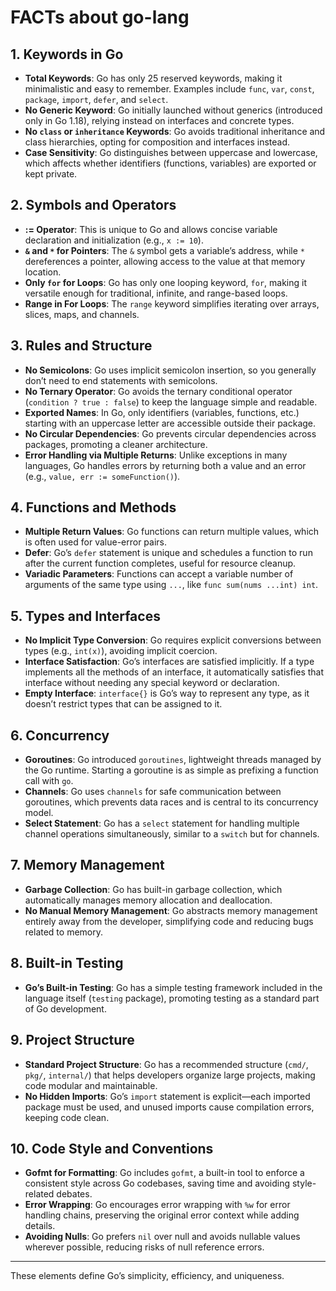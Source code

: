 # FACTs about go-lang

## 1. **Keywords** in Go

- **Total Keywords**: Go has only 25 reserved keywords, making it minimalistic and easy to remember. Examples include `func`, `var`, `const`, `package`, `import`, `defer`, and `select`.
- **No Generic Keyword**: Go initially launched without generics (introduced only in Go 1.18), relying instead on interfaces and concrete types.
- **No `class` or `inheritance` Keywords**: Go avoids traditional inheritance and class hierarchies, opting for composition and interfaces instead.
- **Case Sensitivity**: Go distinguishes between uppercase and lowercase, which affects whether identifiers (functions, variables) are exported or kept private.

## 2. **Symbols and Operators**

- **:= Operator**: This is unique to Go and allows concise variable declaration and initialization (e.g., `x := 10`).
- **`&` and `*` for Pointers**: The `&` symbol gets a variable’s address, while `*` dereferences a pointer, allowing access to the value at that memory location.
- **Only `for` for Loops**: Go has only one looping keyword, `for`, making it versatile enough for traditional, infinite, and range-based loops.
- **Range in For Loops**: The `range` keyword simplifies iterating over arrays, slices, maps, and channels.

## 3. **Rules and Structure**

- **No Semicolons**: Go uses implicit semicolon insertion, so you generally don’t need to end statements with semicolons.
- **No Ternary Operator**: Go avoids the ternary conditional operator (`condition ? true : false`) to keep the language simple and readable.
- **Exported Names**: In Go, only identifiers (variables, functions, etc.) starting with an uppercase letter are accessible outside their package.
- **No Circular Dependencies**: Go prevents circular dependencies across packages, promoting a cleaner architecture.
- **Error Handling via Multiple Returns**: Unlike exceptions in many languages, Go handles errors by returning both a value and an error (e.g., `value, err := someFunction()`).

## 4. **Functions and Methods**

- **Multiple Return Values**: Go functions can return multiple values, which is often used for value-error pairs.
- **Defer**: Go’s `defer` statement is unique and schedules a function to run after the current function completes, useful for resource cleanup.
- **Variadic Parameters**: Functions can accept a variable number of arguments of the same type using `...`, like `func sum(nums ...int) int`.

## 5. **Types and Interfaces**

- **No Implicit Type Conversion**: Go requires explicit conversions between types (e.g., `int(x)`), avoiding implicit coercion.
- **Interface Satisfaction**: Go’s interfaces are satisfied implicitly. If a type implements all the methods of an interface, it automatically satisfies that interface without needing any special keyword or declaration.
- **Empty Interface**: `interface{}` is Go’s way to represent any type, as it doesn’t restrict types that can be assigned to it.

## 6. **Concurrency**

- **Goroutines**: Go introduced `goroutines`, lightweight threads managed by the Go runtime. Starting a goroutine is as simple as prefixing a function call with `go`.
- **Channels**: Go uses `channels` for safe communication between goroutines, which prevents data races and is central to its concurrency model.
- **Select Statement**: Go has a `select` statement for handling multiple channel operations simultaneously, similar to a `switch` but for channels.

## 7. **Memory Management**

- **Garbage Collection**: Go has built-in garbage collection, which automatically manages memory allocation and deallocation.
- **No Manual Memory Management**: Go abstracts memory management entirely away from the developer, simplifying code and reducing bugs related to memory.

## 8. **Built-in Testing**

- **Go’s Built-in Testing**: Go has a simple testing framework included in the language itself (`testing` package), promoting testing as a standard part of Go development.

## 9. **Project Structure**

- **Standard Project Structure**: Go has a recommended structure (`cmd/`, `pkg/`, `internal/`) that helps developers organize large projects, making code modular and maintainable.
- **No Hidden Imports**: Go’s `import` statement is explicit—each imported package must be used, and unused imports cause compilation errors, keeping code clean.

## 10. **Code Style and Conventions**

- **Gofmt for Formatting**: Go includes `gofmt`, a built-in tool to enforce a consistent style across Go codebases, saving time and avoiding style-related debates.
- **Error Wrapping**: Go encourages error wrapping with `%w` for error handling chains, preserving the original error context while adding details.
- **Avoiding Nulls**: Go prefers `nil` over null and avoids nullable values wherever possible, reducing risks of null reference errors.

---

These elements define Go’s simplicity, efficiency, and uniqueness.
